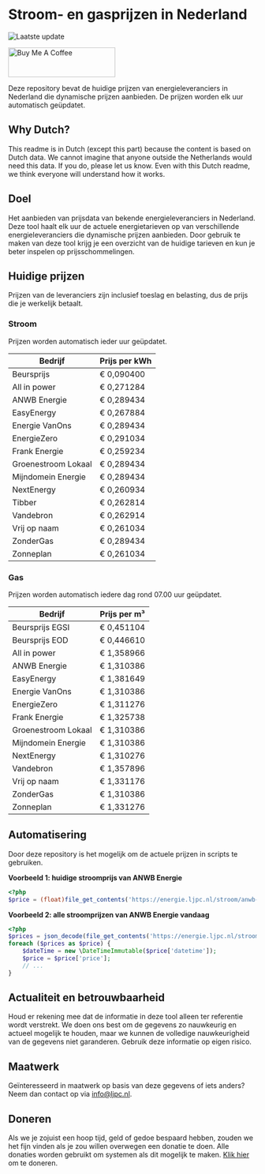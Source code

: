 # Stroom- en gasprijzen in Nederland

![Laatste update](https://img.shields.io/badge/laatste%20update-2024--11--21%2001%3A00%20CET-brightgreen)

<a href="https://www.buymeacoffee.com/Lars-" target="_blank"><img src="https://cdn.buymeacoffee.com/buttons/v2/default-orange.png" alt="Buy Me A Coffee" height="60" style="height: 60px !important;width: 217px !important;" ></a>

Deze repository bevat de huidige prijzen van energieleveranciers in Nederland die dynamische prijzen aanbieden. De prijzen worden elk uur automatisch geüpdatet.

## Why Dutch?

This readme is in Dutch (except this part) because the content is based on Dutch data. We cannot imagine that anyone outside the Netherlands would need this data. If you do, please let us know. Even with this Dutch readme, we think
everyone will understand how it works.

## Doel

Het aanbieden van prijsdata van bekende energieleveranciers in Nederland. Deze tool haalt elk uur de actuele energietarieven op van verschillende energieleveranciers die dynamische prijzen aanbieden. Door gebruik te maken van deze tool
krijg je een overzicht van de huidige tarieven en kun je beter inspelen op prijsschommelingen.

## Huidige prijzen

Prijzen van de leveranciers zijn inclusief toeslag en belasting, dus de prijs die je werkelijk betaalt.

### Stroom

Prijzen worden automatisch ieder uur geüpdatet.

 Bedrijf | Prijs per kWh 
---------|---------------
Beursprijs | € 0,090400
All in power | € 0,271284
ANWB Energie | € 0,289434
EasyEnergy | € 0,267884
Energie VanOns | € 0,289434
EnergieZero | € 0,291034
Frank Energie | € 0,259234
Groenestroom Lokaal | € 0,289434
Mijndomein Energie | € 0,289434
NextEnergy | € 0,260934
Tibber | € 0,262814
Vandebron | € 0,262914
Vrij op naam | € 0,261034
ZonderGas | € 0,289434
Zonneplan | € 0,261034


### Gas

Prijzen worden automatisch iedere dag rond 07.00 uur geüpdatet.

 Bedrijf | Prijs per m³ 
---------|--------------
Beursprijs EGSI | € 0,451104
Beursprijs EOD | € 0,446610
All in power | € 1,358966
ANWB Energie | € 1,310386
EasyEnergy | € 1,381649
Energie VanOns | € 1,310386
EnergieZero | € 1,311276
Frank Energie | € 1,325738
Groenestroom Lokaal | € 1,310386
Mijndomein Energie | € 1,310386
NextEnergy | € 1,310276
Vandebron | € 1,357896
Vrij op naam | € 1,331176
ZonderGas | € 1,310386
Zonneplan | € 1,331276


## Automatisering

Door deze repository is het mogelijk om de actuele prijzen in scripts te gebruiken.

**Voorbeeld 1: huidige stroomprijs van ANWB Energie**

```php
<?php
$price = (float)file_get_contents('https://energie.ljpc.nl/stroom/anwb-energie-nu.txt');

```

**Voorbeeld 2: alle stroomprijzen van ANWB Energie vandaag**

```php
<?php
$prices = json_decode(file_get_contents('https://energie.ljpc.nl/stroom/all-in-power-vandaag.json'),true);
foreach ($prices as $price) {
    $dateTime = new \DateTimeImmutable($price['datetime']);
    $price = $price['price'];
    // ...
}
```

## Actualiteit en betrouwbaarheid

Houd er rekening mee dat de informatie in deze tool alleen ter referentie wordt verstrekt. We doen ons best om de gegevens zo nauwkeurig en actueel mogelijk te houden, maar we kunnen de volledige nauwkeurigheid van de gegevens niet
garanderen. Gebruik deze informatie op eigen risico.

## Maatwerk

Geïnteresseerd in maatwerk op basis van deze gegevens of iets anders? Neem dan contact op
via [info@ljpc.nl](mailto:info@ljpc.nl?subject=Energie%20prijzen).

## Doneren

Als we je zojuist een hoop tijd, geld of gedoe bespaard hebben, zouden we het fijn vinden als je zou willen overwegen een
donatie te doen. Alle donaties worden gebruikt om systemen als dit mogelijk te
maken. [Klik hier](https://www.buymeacoffee.com/Lars-) om te doneren.
